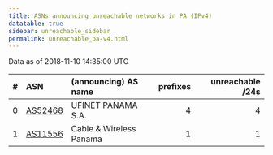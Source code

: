 ```yaml
---
title: ASNs announcing unreachable networks in PA (IPv4)
datatable: true
sidebar: unreachable_sidebar
permalink: unreachable_pa-v4.html
---
```


Data as of 2018-11-10 14:35:00 UTC


<div class="datatable-begin"></div>

|   # | ASN                                    | (announcing) AS name        |   prefixes |   unreachable /24s |
|----:|:---------------------------------------|:----------------------------|-----------:|-------------------:|
|   0 | [AS52468](unreachable_AS52468-v4.html) | UFINET PANAMA S.A.          |          4 |                  4 |
|   1 | [AS11556](unreachable_AS11556-v4.html) | Cable &amp; Wireless Panama |          1 |                  1 |

<div class="datatable-end"></div>